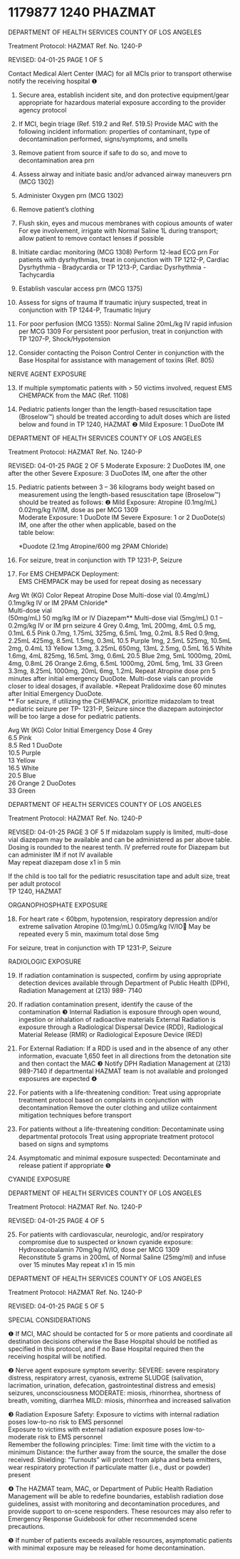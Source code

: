 # 1179877 1240 PHAZMAT

DEPARTMENT OF HEALTH SERVICES 
COUNTY OF LOS ANGELES 
 
Treatment Protocol: HAZMAT Ref. No. 1240-P 
 
 
 
 
 
 
REVISED: 04-01-25 PAGE 1 OF 5 
 
Contact Medical Alert Center (MAC) for all MCIs prior to transport otherwise notify the receiving 
hospital ❶  
 
1. Secure area, establish incident site, and don protective equipment/gear appropriate for 
hazardous material exposure according to the provider agency protocol 
 
2. If MCI, begin triage (Ref. 519.2 and Ref. 519.5) 
Provide MAC with the following incident information: properties of contaminant, type of 
decontamination performed, signs/symptoms, and smells 
 
3. Remove patient from source if safe to do so, and move to decontamination area prn  
 
4. Assess airway and initiate basic and/or advanced airway maneuvers prn (MCG 1302) 
 
5. Administer Oxygen prn (MCG 1302) 
 
6. Remove patient’s clothing 
 
7. Flush skin, eyes and mucous membranes with copious amounts of water  
For eye involvement, irrigate with Normal Saline 1L during transport; allow patient to remove 
contact lenses if possible 
 
8. Initiate cardiac monitoring (MCG 1308) 
Perform 12-lead ECG prn 
For patients with dysrhythmias, treat in conjunction with TP 1212-P, Cardiac Dysrhythmia - 
Bradycardia or TP 1213-P, Cardiac Dysrhythmia - Tachycardia 
  
9. Establish vascular access prn (MCG 1375) 
 
10. Assess for signs of trauma 
If traumatic injury suspected, treat in conjunction with TP 1244-P, Traumatic Injury 
 
11. For poor perfusion (MCG 1355): 
Normal Saline 20mL/kg IV rapid infusion per MCG 1309 
For persistent poor perfusion, treat in conjunction with TP 1207-P, Shock/Hypotension 
 
12. Consider contacting the Poison Control Center in conjunction with the Base Hospital for 
assistance with management of toxins (Ref. 805) 
 
NERVE AGENT EXPOSURE 
 
13. If multiple symptomatic patients with > 50 victims involved, request EMS CHEMPACK from the 
MAC (Ref. 1108) 
 
14. Pediatric patients longer than the length-based resuscitation tape (Broselow™) should be 
treated according to adult doses which are listed below and found in TP 1240, HAZMAT ❷ 
 Mild Exposure:  1 DuoDote IM 

DEPARTMENT OF HEALTH SERVICES 
COUNTY OF LOS ANGELES 
 
Treatment Protocol: HAZMAT Ref. No. 1240-P 
 
 
 
 
 
 
REVISED: 04-01-25 PAGE 2 OF 5 
 Moderate Exposure:  2 DuoDotes IM, one after the other 
 Severe Exposure:  3 DuoDotes IM, one after the other 
 
15. Pediatric patients between 3 – 36 kilograms body weight based on measurement using the 
length-based resuscitation tape (Broselow™) should be treated as follows: ❷ 
 Mild Exposure:  Atropine (0.1mg/mL) 0.02mg/kg IV/IM, dose as per MCG 1309  
 Moderate Exposure:  1 DuoDote IM 
 Severe Exposure:  1 or 2 DuoDote(s) IM, one after the other when applicable, based on the  
table below: 
 
 
 
 
 
 
 
 
 
 
 
 
 
       *Duodote (2.1mg Atropine/600 mg 2PAM Chloride) 
 
16. For seizure, treat in conjunction with TP 1231-P, Seizure 
 
17. For EMS CHEMPACK Deployment:   
EMS CHEMPACK may be used for repeat dosing as necessary 
 
Avg Wt 
(KG) 
Color Repeat Atropine 
Dose Multi-dose 
vial (0.4mg/mL) 
0.1mg/kg IV or IM 
2PAM Chloride*  
Multi-dose vial  
(50mg/mL) 50 
mg/kg IM or IV 
Diazepam** Multi-dose 
vial (5mg/mL) 0.1 – 
0.2mg/kg IV or IM 
prn seizure 
4 Grey 0.4mg, 1mL 200mg, 4mL 0.5 mg, 0.1mL 
6.5 Pink 0.7mg, 1.75mL 325mg, 6.5mL 1mg,     0.2mL 
8.5 Red 0.9mg, 2.25mL 425mg, 8.5mL 1.5mg,  0.3mL 
10.5 Purple 1mg, 2.5mL 525mg, 10.5mL 2mg,     0.4mL 
13 Yellow 1.3mg, 3.25mL 650mg, 13mL 2.5mg,  0.5mL 
16.5 White 1.6mg, 4mL 825mg, 16.5mL 3mg,     0.6mL 
20.5 Blue 2mg, 5mL 1000mg, 20mL 4mg,     0.8mL 
26 Orange 2.6mg, 6.5mL 1000mg, 20mL 5mg,     1mL 
33 Green 3.3mg, 8.25mL 1000mg, 20mL 6mg,     1.2mL 
Repeat Atropine dose prn 5 minutes after initial emergency DuoDote. Multi-dose vials can 
provide closer to ideal dosages, if available. 
*Repeat Pralidoxime dose 60 minutes after Initial Emergency DuoDote.  
** For seizure, if utilizing the CHEMPACK, prioritize midazolam to treat pediatric seizure per TP-
1231-P, Seizure since the diazepam autoinjector will be too large a dose for pediatric patients.  
 
Avg Wt (KG) Color Initial Emergency Dose 
4 Grey  
6.5 Pink  
8.5 Red 1 DuoDote  
10.5 Purple  
13 Yellow  
16.5 White  
20.5 Blue  
26 Orange 2 DuoDotes  
33 Green  

DEPARTMENT OF HEALTH SERVICES 
COUNTY OF LOS ANGELES 
 
Treatment Protocol: HAZMAT Ref. No. 1240-P 
 
 
 
 
 
 
REVISED: 04-01-25 PAGE 3 OF 5 
If midazolam supply is limited, multi-dose vial diazepam may be available and can be 
administered as per above table. 
Dosing is rounded to the nearest tenth. 
IV preferred route for Diazepam but can administer IM if not IV available  
May repeat diazepam dose x1 in 5 min 
 
If the child is too tall for the pediatric resuscitation tape and adult size, treat per adult protocol    
TP 1240, HAZMAT 
 
ORGANOPHOSPHATE EXPOSURE 
 
18. For heart rate < 60bpm, hypotension, respiratory depression and/or extreme salivation 
Atropine (0.1mg/mL) 0.05mg/kg IV/IO
May be repeated every 5 min, maximum total dose 5mg  
 
For seizure, treat in conjunction with TP 1231-P, Seizure 
 
RADIOLOGIC EXPOSURE 
 
19. If radiation contamination is suspected, confirm by using appropriate detection devices 
available through Department of Public Health (DPH), Radiation Management at (213) 989-
7140 
 
20. If radiation contamination present, identify the cause of the contamination ❸ 
Internal Radiation is exposure through open wound, ingestion or inhalation of radioactive 
materials 
External Radiation is exposure through a Radiological Dispersal Device (RDD), Radiological 
Material Release (RMR) or Radiological Exposure Device (RED) 
 
21. For External Radiation: 
If a RDD is used and in the absence of any other information, evacuate 1,650 feet in all 
directions from the detonation site and then contact the MAC ❸ 
Notify DPH Radiation Management at (213) 989-7140 if departmental HAZMAT team is not 
available and prolonged exposures are expected ❹ 
 
22. For patients with a life-threatening condition: 
Treat using appropriate treatment protocol based on complaints in conjunction with 
decontamination 
Remove the outer clothing and utilize containment mitigation techniques before transport 
 
23. For patients without a life-threatening condition: 
Decontaminate using departmental protocols 
Treat using appropriate treatment protocol based on signs and symptoms 
 
24. Asymptomatic and minimal exposure suspected: 
Decontaminate and release patient if appropriate ❺ 
 
 
CYANIDE EXPOSURE 

DEPARTMENT OF HEALTH SERVICES 
COUNTY OF LOS ANGELES 
 
Treatment Protocol: HAZMAT Ref. No. 1240-P 
 
 
 
 
 
 
REVISED: 04-01-25 PAGE 4 OF 5 
 
25. For patients with cardiovascular, neurologic, and/or respiratory compromise due to suspected or 
known cyanide exposure: 
 Hydroxocobalamin 70mg/kg IV/IO, dose per MCG 1309  
 Reconstitute 5 grams in 200mL of Normal Saline (25mg/ml) and infuse over 15 minutes 
May repeat x1 in 15 min 
  

DEPARTMENT OF HEALTH SERVICES 
COUNTY OF LOS ANGELES 
 
Treatment Protocol: HAZMAT Ref. No. 1240-P 
 
 
 
 
 
 
REVISED: 04-01-25 PAGE 5 OF 5 
 
SPECIAL CONSIDERATIONS 
 
❶    If MCI, MAC should be contacted for 5 or more patients and coordinate all destination decisions 
otherwise the Base Hospital should be notified as specified in this protocol, and if no Base Hospital 
required then the receiving hospital will be notified.  
 
❷    Nerve agent exposure symptom severity: 
 SEVERE: severe respiratory distress, respiratory arrest, cyanosis, extreme SLUDGE (salivation,     
lacrimation, urination, defecation, gastrointestinal distress and emesis) seizures, unconsciousness 
      MODERATE: miosis, rhinorrhea, shortness of breath, vomiting, diarrhea 
 MILD: miosis, rhinorrhea and increased salivation 
       
❸    Radiation Exposure Safety: 
      Exposure to victims with internal radiation poses low-to-no risk to EMS personnel  
      Exposure to victims with external radiation exposure poses low-to-moderate risk to EMS personnel  
      Remember the following principles: 
Time: limit time with the victim to a minimum 
Distance: the further away from the source, the smaller the dose received. 
Shielding: “Turnouts” will protect from alpha and beta emitters, wear respiratory protection if 
particulate matter (i.e., dust or powder) present 
 
❹    The HAZMAT team, MAC, or Department of Public Health Radiation Management will be able to 
redefine boundaries, establish radiation dose guidelines, assist with monitoring and decontamination 
procedures, and provide support to on-scene responders. These resources may also refer to 
Emergency Response Guidebook for other recommended scene precautions. 
 
❺   If number of patients exceeds available resources, asymptomatic patients with minimal exposure may 
be released for home decontamination.
